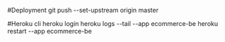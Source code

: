 



#Deployment
git push --set-upstream origin master


#Heroku cli
heroku login
heroku logs --tail --app ecommerce-be
heroku restart --app ecommerce-be